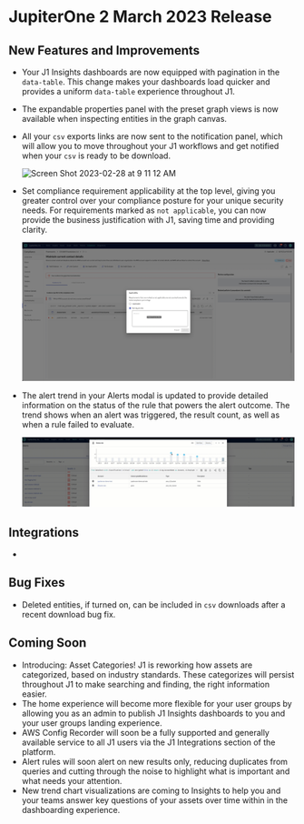 # JupiterOne 2 March 2023 Release

## New Features and Improvements
-  Your J1 Insights dashboards are now equipped with pagination in the `data-table`. This change makes your dashboards load quicker and provides a uniform `data-table` experience throughout J1. 
-  The expandable properties panel with the preset graph views is now available when inspecting entities in the graph canvas. 
- All your `csv` exports links are now sent to the notification panel, which will allow you to move throughout your J1 workflows and get notified when your `csv` is ready to be download.

  <img width="1492" alt="Screen Shot 2023-02-28 at 9 11 12 AM" src="https://user-images.githubusercontent.com/112508192/221895445-d619874a-c3cf-47f3-9ca4-daf9c9316157.png">

 

- Set compliance requirement applicability at the top level, giving you greater control over your compliance posture for your unique security needs. For requirements marked as `not applicable`, you can now provide the business justification with J1, saving time and providing clarity.

  

  ![](../assets/audit_control.png) 

   
- The alert trend in your Alerts modal is updated to provide detailed information on the status of the rule that powers the alert outcome. The trend shows when an alert was triggered, the result count, as well as when a rule failed to evaluate. 

  ![](../assets/alert-trend.gif)

## Integrations

- 

## Bug Fixes

-   Deleted entities, if turned on, can be included in `csv` downloads after a recent download bug fix. 

## Coming Soon

- Introducing: Asset Categories! J1 is reworking how assets are categorized, based on industry standards. These categorizes will persist throughout J1 to make searching and finding, the right information easier. 
- The home experience will become more flexible for your user groups by allowing you as an admin to publish J1 Insights dashboards to you and your user groups landing experience.  
- AWS Config Recorder will soon be a fully supported and generally available service to all J1 users via the J1 Integrations section of the platform.
- Alert rules will soon alert on new results only, reducing duplicates from queries and cutting through the noise to highlight what is important and what needs your attention. 
- New trend chart visualizations are coming to Insights to help you and your teams answer key questions of your assets over time within in the dashboarding experience. 
